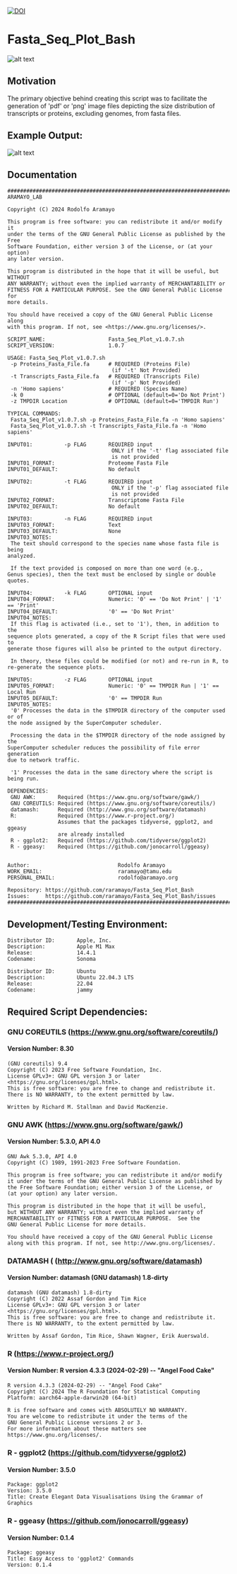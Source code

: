 [![DOI](https://zenodo.org/badge/DOI/10.5281/zenodo.10892498.svg)](https://doi.org/10.5281/zenodo.10892498)
# Fasta_Seq_Plot_Bash
![alt text](https://github.com/raramayo/Fasta_Seq_Plot_Bash/blob/main/Images/Fasta_Seq_Plot_logo.png)

## Motivation

The primary objective behind creating this script was to facilitate the
generation of 'pdf' or 'png' image files depicting the size distribution of
transcripts or proteins, excluding genomes, from fasta files.

## Example Output:
![alt text](https://github.com/raramayo/Fasta_Seq_Plot_Bash/blob/main/Images/Fasta_Seq_Plot_Example_Output.png)

## Documentation

```
###########################################################################
ARAMAYO_LAB

Copyright (C) 2024 Rodolfo Aramayo

This program is free software: you can redistribute it and/or modify it
under the terms of the GNU General Public License as published by the Free
Software Foundation, either version 3 of the License, or (at your option)
any later version.

This program is distributed in the hope that it will be useful, but WITHOUT
ANY WARRANTY; without even the implied warranty of MERCHANTABILITY or
FITNESS FOR A PARTICULAR PURPOSE. See the GNU General Public License for
more details.

You should have received a copy of the GNU General Public License along
with this program. If not, see <https://www.gnu.org/licenses/>.

SCRIPT_NAME:                    Fasta_Seq_Plot_v1.0.7.sh
SCRIPT_VERSION:                 1.0.7

USAGE: Fasta_Seq_Plot_v1.0.7.sh
 -p Proteins_Fasta_File.fa      # REQUIRED (Proteins File)
                                 (if '-t' Not Provided)
 -t Transcripts_Fasta_File.fa   # REQUIRED (Transcripts File)
                                 (if '-p' Not Provided)
 -n 'Homo sapiens'              # REQUIRED (Species Name)
 -k 0                           # OPTIONAL (default=0='Do Not Print')
 -z TMPDIR Location             # OPTIONAL (default=0='TMPDIR Run')

TYPICAL COMMANDS:
 Fasta_Seq_Plot_v1.0.7.sh -p Proteins_Fasta_File.fa -n 'Homo sapiens'
 Fasta_Seq_Plot_v1.0.7.sh -t Transcripts_Fasta_File.fa -n 'Homo sapiens'

INPUT01:          -p FLAG       REQUIRED input
                                 ONLY if the '-t' flag associated file
                                 is not provided
INPUT01_FORMAT:                 Proteome Fasta File
INPUT01_DEFAULT:                No default

INPUT02:          -t FLAG       REQUIRED input
                                 ONLY if the '-p' flag associated file
                                 is not provided
INPUT02_FORMAT:                 Transcriptome Fasta File
INPUT02_DEFAULT:                No default

INPUT03:          -n FLAG       REQUIRED input
INPUT03_FORMAT:                 Text
INPUT03_DEFAULT:                None
INPUT03_NOTES:
 The text should correspond to the species name whose fasta file is being
analyzed.

 If the text provided is composed on more than one word (e.g.,
Genus species), then the text must be enclosed by single or double quotes.

INPUT04:          -k FLAG       OPTIONAL input
INPUT04_FORMAT:                 Numeric: '0' == 'Do Not Print' | '1' == 'Print'
INPUT04_DEFAULT:                '0' == 'Do Not Print'
INPUT04_NOTES:
 If this flag is activated (i.e., set to '1'), then, in addition to the
sequence plots generated, a copy of the R Script files that were used to
generate those figures will also be printed to the output directory.

 In theory, these files could be modified (or not) and re-run in R, to
re-generate the sequence plots.

INPUT05:          -z FLAG       OPTIONAL input
INPUT05_FORMAT:                 Numeric: '0' == TMPDIR Run | '1' == Local Run
INPUT05_DEFAULT:                '0' == TMPDIR Run
INPUT05_NOTES:
 '0' Processes the data in the $TMPDIR directory of the computer used or of
the node assigned by the SuperComputer scheduler.

 Processing the data in the $TMPDIR directory of the node assigned by the
SuperComputer scheduler reduces the possibility of file error generation
due to network traffic.

 '1' Processes the data in the same directory where the script is being run.

DEPENDENCIES:
 GNU AWK:       Required (https://www.gnu.org/software/gawk/)
 GNU COREUTILS: Required (https://www.gnu.org/software/coreutils/)
 datamash:      Required (http://www.gnu.org/software/datamash)
 R:             Required (https://www.r-project.org/)
                Assumes that the packages tidyverse, ggplot2, and ggeasy
                are already installed
 R - ggplot2:   Required (https://github.com/tidyverse/ggplot2)
 R - ggeasy:    Required (https://github.com/jonocarroll/ggeasy)


Author:                            Rodolfo Aramayo
WORK_EMAIL:                        raramayo@tamu.edu
PERSONAL_EMAIL:                    rodolfo@aramayo.org

Repository: https://github.com/raramayo/Fasta_Seq_Plot_Bash
Issues:     https://github.com/raramayo/Fasta_Seq_Plot_Bash/issues
###########################################################################
```

## Development/Testing Environment:

```
Distributor ID:       Apple, Inc.
Description:          Apple M1 Max
Release:              14.4.1
Codename:             Sonoma

Distributor ID:       Ubuntu
Description:          Ubuntu 22.04.3 LTS
Release:              22.04
Codename:             jammy
```

## Required Script Dependencies:
### GNU COREUTILS (https://www.gnu.org/software/coreutils/)
#### Version Number: 8.30
```
(GNU coreutils) 9.4
Copyright (C) 2023 Free Software Foundation, Inc.
License GPLv3+: GNU GPL version 3 or later <https://gnu.org/licenses/gpl.html>.
This is free software: you are free to change and redistribute it.
There is NO WARRANTY, to the extent permitted by law.

Written by Richard M. Stallman and David MacKenzie.
```
### GNU AWK (https://www.gnu.org/software/gawk/)
#### Version Number: 5.3.0, API 4.0
```
GNU Awk 5.3.0, API 4.0
Copyright (C) 1989, 1991-2023 Free Software Foundation.

This program is free software; you can redistribute it and/or modify
it under the terms of the GNU General Public License as published by
the Free Software Foundation; either version 3 of the License, or
(at your option) any later version.

This program is distributed in the hope that it will be useful,
but WITHOUT ANY WARRANTY; without even the implied warranty of
MERCHANTABILITY or FITNESS FOR A PARTICULAR PURPOSE.  See the
GNU General Public License for more details.

You should have received a copy of the GNU General Public License
along with this program. If not, see http://www.gnu.org/licenses/.
```
### DATAMASH ( (http://www.gnu.org/software/datamash)
#### Version Number: datamash (GNU datamash) 1.8-dirty
```
datamash (GNU datamash) 1.8-dirty
Copyright (C) 2022 Assaf Gordon and Tim Rice
License GPLv3+: GNU GPL version 3 or later <https://gnu.org/licenses/gpl.html>.
This is free software: you are free to change and redistribute it.
There is NO WARRANTY, to the extent permitted by law.

Written by Assaf Gordon, Tim Rice, Shawn Wagner, Erik Auerswald.
```
### R  (https://www.r-project.org/)
#### Version Number: R version 4.3.3 (2024-02-29) -- "Angel Food Cake"
```
R version 4.3.3 (2024-02-29) -- "Angel Food Cake"
Copyright (C) 2024 The R Foundation for Statistical Computing
Platform: aarch64-apple-darwin20 (64-bit)

R is free software and comes with ABSOLUTELY NO WARRANTY.
You are welcome to redistribute it under the terms of the
GNU General Public License versions 2 or 3.
For more information about these matters see
https://www.gnu.org/licenses/.
```
### R - ggplot2 (https://github.com/tidyverse/ggplot2)
#### Version Number: 3.5.0
```
Package: ggplot2
Version: 3.5.0
Title: Create Elegant Data Visualisations Using the Grammar of Graphics
```
### R - ggeasy (https://github.com/jonocarroll/ggeasy)
#### Version Number: 0.1.4
```
Package: ggeasy
Title: Easy Access to 'ggplot2' Commands
Version: 0.1.4
```
